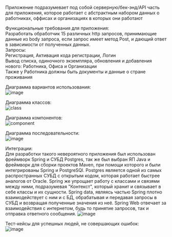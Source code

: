 Приложение подразумевает под собой серверную/бек-энд/API часть для приложения, которое работает с абстрактным набором данных о работниках, оффисах и организациях в которых они работают

Функциональные требования для приложения:  
Разработать обработчик 15 различных http запросов, принимающие данные из body запроса, если запрос имеет метод Post, и дающий ответ в зависимости от полученных данных.  
Запросы:  
Регистрация, Активация кода регистрации, Логин  
Вывод списка, одиночного экземпляра, обновления и добавления нового: Работника, Офиса и Организации  
Также у Работника должны быть документы и данные о стране проживания  

Диаграмма вариантов использования:  
![image](https://user-images.githubusercontent.com/57756987/175766056-6aeb95a4-ec5e-4a3a-8644-17db25ed986d.png)  

Диаграмма классов:  
![class](https://user-images.githubusercontent.com/57756987/175766096-47cbcefc-1d9c-454a-b170-c661906d4b88.png)  

Диаграмма компонентов:  
![component](https://user-images.githubusercontent.com/57756987/175766415-b699d483-296c-4d5a-b4c0-976812ffa23c.jpeg)  

Диаграмма последовательности:  
![image](https://user-images.githubusercontent.com/57756987/175884877-ae39a844-7c2a-4721-82b5-5381cfb21485.png)

Интеграции:  
Для разработки такого невероятного приложения был использован фреймворк Spring и СУБД Postgres, так же был выбран ЯП Java и фреймворк для сборки проектов Maven, при помощи которого и были интегрированы Spring и PostgreSQl. Postgres является одной из самых распространных СУБД с открытым кодом, которая работает быстрее аналогов от Oracle. Spring же упрощает работу с классами и связями между ними, подразумевая "Контекст", который хранит и связывает в себе классы и их сущности. Spring data, являясь частью Spring плотно взаимодействует с ним и с БД, обрабатывая и передавая запросы в СУБД и возвращая полученные значения из неё. Spring Web отвечает за взаимодействия с интернетом, будь то принятие запросов, так и отправка ответного сообщения. 
![image](https://user-images.githubusercontent.com/57756987/175495150-10793a95-1ae8-4796-b51f-911f52b8bc34.png)  

Тест-кейсы для успешных людей, не совершающих ошибок:  
![image](https://user-images.githubusercontent.com/57756987/176231220-fb19df0e-1217-4d84-8eb1-272a177d262e.png)

